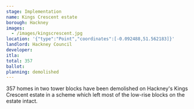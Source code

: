 ```yaml
---
stage: Implementation 
name: Kings Crescent estate 
borough: Hackney 
images:
  - /images/kingscrescent.jpg
location: '{"type":"Point","coordinates":[-0.092488,51.562183]}'
landlord: Hackney Council
developer:
itla:
total: 357
ballot:
planning: demolished
---
```

357 homes in two tower blocks have been demolished on Hackney's Kings Crescent estate in a scheme which left most of the low-rise blocks on the estate intact. 


